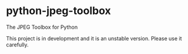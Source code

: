 # python-jpeg-toolbox
The JPEG Toolbox for Python

This project is in development and it is an unstable version. Please use it carefully.
